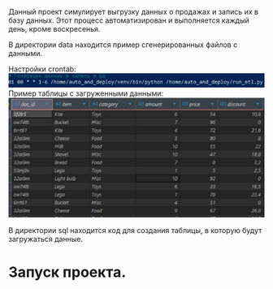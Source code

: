 Данный проект симулирует выгрузку данных о продажах и запись их в базу данных. Этот процесс автоматизирован и выполняется каждый день, кроме воскресенья.

В директории data находится пример сгенерированных файлов с данными.  

Настройки crontab:  
![](img/crontab.jpg)  
Пример таблицы с загруженными данными:  
![](img/table_sales.jpg)  

В директории sql находится код для создания таблицы, в которую будут загружаться данные.  

# Запуск проекта.  

